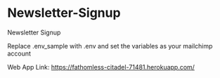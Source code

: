 # Newsletter-Signup
Newsletter Signup 

Replace .env_sample with .env and set the variables as your mailchimp account

Web App Link: https://fathomless-citadel-71481.herokuapp.com/
